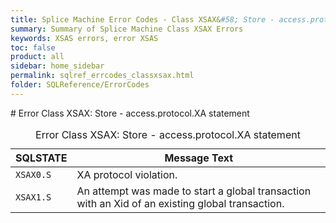 ```yaml
---
title: Splice Machine Error Codes - Class XSAX&#58; Store - access.protocol.XA statement
summary: Summary of Splice Machine Class XSAX Errors
keywords: XSAS errors, error XSAS
toc: false
product: all
sidebar: home_sidebar
permalink: sqlref_errcodes_classxsax.html
folder: SQLReference/ErrorCodes
---
```

<section>
<div class="TopicContent" data-swiftype-index="true" markdown="1">
# Error Class XSAX: Store - access.protocol.XA statement

<table>
                <caption>Error Class XSAX: Store - access.protocol.XA statement</caption>
                <thead>
                    <tr>
                        <th>SQLSTATE</th>
                        <th>Message Text</th>
                    </tr>
                </thead>
                <tbody>
                    <tr>
                        <td><code>XSAX0.S</code></td>
                        <td>XA protocol violation.</td>
                    </tr>
                    <tr>
                        <td><code>XSAX1.S</code></td>
                        <td>An attempt was made to start a global transaction with an Xid of an existing global transaction.</td>
                    </tr>
                </tbody>
            </table>
</div>
</section>

